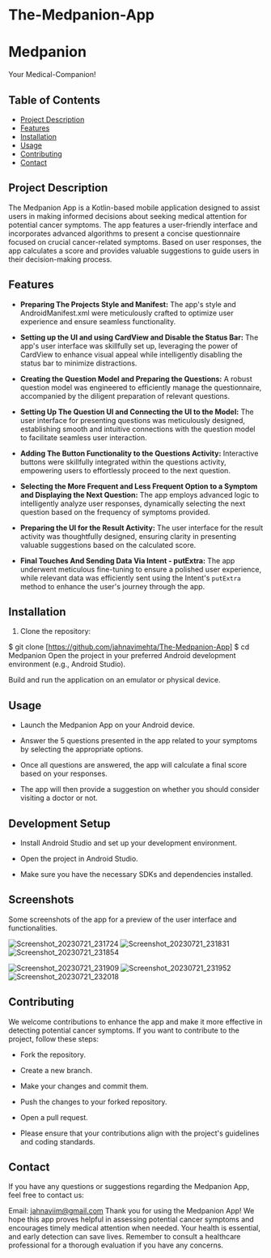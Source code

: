 # The-Medpanion-App

# Medpanion
Your Medical-Companion!


## Table of Contents

- [Project Description](#project-description)
- [Features](#features)
- [Installation](#installation)
- [Usage](#usage)
- [Contributing](#contributing)
- [Contact](#contact)

## Project Description

The Medpanion App  is a Kotlin-based mobile application designed to assist users
in making informed decisions about seeking medical attention for potential cancer symptoms. The app features 
a user-friendly interface and incorporates advanced algorithms to present a concise questionnaire focused on crucial 
cancer-related symptoms. Based on user responses, the app calculates a score and provides valuable suggestions to guide users in their decision-making process.

## Features

- **Preparing The Projects Style and Manifest:** The app's style and AndroidManifest.xml were meticulously crafted to optimize user experience and ensure seamless functionality.

- **Setting up the UI and using CardView and Disable the Status Bar:** The app's user interface was skillfully set up, leveraging the power of CardView to enhance visual appeal while intelligently disabling the status bar to minimize distractions.

- **Creating the Question Model and Preparing the Questions:** A robust question model was engineered to efficiently manage the questionnaire, accompanied by the diligent preparation of relevant questions.

- **Setting Up The Question UI and Connecting the UI to the Model:** The user interface for presenting questions was meticulously designed, establishing smooth and intuitive connections with the question model to facilitate seamless user interaction.

- **Adding The Button Functionality to the Questions Activity:** Interactive buttons were skillfully integrated within the questions activity, empowering users to effortlessly proceed to the next question.

- **Selecting the More Frequent and Less Frequent Option to a Symptom and Displaying the Next Question:** The app employs advanced logic to intelligently analyze user responses, dynamically selecting the next question based on the frequency of symptoms provided.

- **Preparing the UI for the Result Activity:** The user interface for the result activity was thoughtfully designed, ensuring clarity in presenting valuable suggestions based on the calculated score.

- **Final Touches And Sending Data Via Intent - putExtra:** The app underwent meticulous fine-tuning to ensure a polished user experience, while relevant data was efficiently sent using the Intent's `putExtra` method to enhance the user's journey through the app.

## Installation

1. Clone the repository:


$ git clone [https://github.com/jahnavimehta/The-Medpanion-App]
$ cd Medpanion
Open the project in your preferred Android development environment (e.g., Android Studio).

Build and run the application on an emulator or physical device.

## Usage
- Launch the Medpanion App on your Android device.

- Answer the 5 questions presented in the app related to your symptoms by selecting the appropriate options.

- Once all questions are answered, the app will calculate a final score based on your responses.

- The app will then provide a suggestion on whether you should consider visiting a doctor or not.

## Development Setup
- Install Android Studio and set up your development environment.

- Open the project in Android Studio.

- Make sure you have the necessary SDKs and dependencies installed.

## Screenshots
<p>Some screenshots of the app for a preview of the user interface and functionalities.</p>

![Screenshot_20230721_231724](https://github.com/jahnavimehta/The-Medpanion-App/assets/97538596/a4fef9ae-59df-42c8-b076-92bf48e84e13) ![Screenshot_20230721_231831](https://github.com/jahnavimehta/The-Medpanion-App/assets/97538596/a9f1888f-014d-451d-b738-e6c33d19d4ca) ![Screenshot_20230721_231854](https://github.com/jahnavimehta/The-Medpanion-App/assets/97538596/09b7336a-fd51-4303-8668-b8a0247622d4)


![Screenshot_20230721_231909](https://github.com/jahnavimehta/The-Medpanion-App/assets/97538596/26ac1833-f8c7-4117-a50d-18a5b3efcce9) ![Screenshot_20230721_231952](https://github.com/jahnavimehta/The-Medpanion-App/assets/97538596/b60b4eab-4497-427a-a156-e4ed7b7d3f07) ![Screenshot_20230721_232018](https://github.com/jahnavimehta/The-Medpanion-App/assets/97538596/35910859-7296-43f8-af52-44aeee44646f)








## Contributing
We welcome contributions to enhance the app and make it more effective in detecting potential cancer symptoms. If you want to contribute to the project, follow these steps:

- Fork the repository.

- Create a new branch.

- Make your changes and commit them.

- Push the changes to your forked repository.

- Open a pull request.

- Please ensure that your contributions align with the project's guidelines and coding standards.


## Contact
If you have any questions or suggestions regarding the Medpanion App, feel free to contact us:

Email: jahnaviim@gmail.com
Thank you for using the Medpanion App! We hope this app proves helpful in assessing potential cancer symptoms and encourages timely medical attention when needed. Your health is essential, and early detection can save lives. Remember to consult a healthcare professional for a thorough evaluation if you have any concerns.
